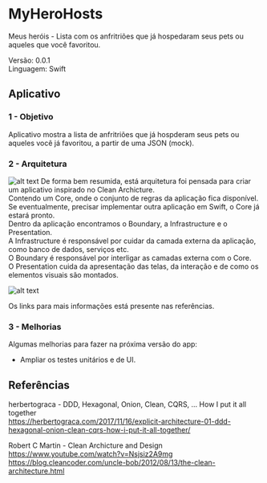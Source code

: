 # MyHeroHosts
Meus heróis - Lista com os anfritriões que já hospedaram seus pets ou aqueles que você favoritou.

Versão: 0.0.1<br>
Linguagem: Swift<br>

## Aplicativo

### 1 - Objetivo

Aplicativo mostra a lista de anfritriões que já hospderam seus pets ou aqueles você já favoritou, a partir de uma JSON (mock).<br>

### 2 - Arquitetura

![alt text](https://blog.cleancoder.com/uncle-bob/images/2012-08-13-the-clean-architecture/CleanArchitecture.jpg)
De forma bem resumida, está arquitetura foi pensada para criar um aplicativo inspirado no Clean Archicture. <br>
Contendo um Core, onde o conjunto de regras da aplicação fica disponível. Se eventualmente, precisar implementar
outra aplicação em Swift, o Core já estará pronto.<br>
Dentro da aplicação encontramos o Boundary, a Infrastructure e o Presentation.<br>
A Infrastructure é responsável por cuidar da camada externa da aplicação, como banco de
dados, serviços etc.<br> 
O Boundary é responsável por interligar as camadas externa com o Core.<br>
O Presentation cuida da apresentação das telas, da interação e de como os elementos visuais são montados.<br>

![alt text](https://drive.google.com/open?id=1E_hx5B4czRVFVhGJbrbPDlb_JFxJC8fYB86OMzZuAhg)

Os links para mais informações está presente nas referências.

### 3 - Melhorias

Algumas melhorias para fazer na próxima versão do app:<br>
- Ampliar os testes unitários e de UI.

## Referências

herbertograca - DDD, Hexagonal, Onion, Clean, CQRS, … How I put it all together<br>
https://herbertograca.com/2017/11/16/explicit-architecture-01-ddd-hexagonal-onion-clean-cqrs-how-i-put-it-all-together/

Robert C Martin - Clean Archicture and Design<br>
https://www.youtube.com/watch?v=Nsjsiz2A9mg
https://blog.cleancoder.com/uncle-bob/2012/08/13/the-clean-architecture.html
